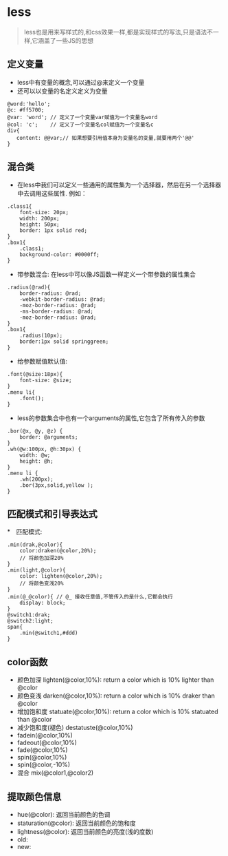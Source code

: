 # less

> less也是用来写样式的,和css效果一样,都是实现样式的写法,只是语法不一样,它涵盖了一些JS的思想

## 定义变量

* less中有变量的概念,可以通过@来定义一个变量
* 还可以以变量的名定义定义为变量

```less
@word:'hello';
@c: #ff5700;
@var: 'word'; // 定义了一个变量var赋值为一个变量名word
@col: 'c';    // 定义了一个变量名col赋值为一个变量名c
div{
   content: @@var;// 如果想要引用值本身为变量名的变量,就要用两个'@@'
}
```

## 混合类

* 在less中我们可以定义一些通用的属性集为一个选择器，然后在另一个选择器中去调用这些属性. 例如：

```less
.class1{
    font-size: 20px;
    width: 200px;
    height: 50px;
    border: 1px solid red;
}
.box1{
    .class1;
    background-color: #0000ff;
}
```

* 带参数混合: 在less中可以像JS函数一样定义一个带参数的属性集合

```less
.radius(@rad){
    border-radius: @rad;
    -webkit-border-radius: @rad;
    -moz-border-radius: @rad;
    -ms-border-radius: @rad;
    -moz-border-radius: @rad;
}
.box1{
    .radius(10px);
    border:1px solid springgreen;
}
```

* 给参数赋值默认值:

```less
.font(@size:18px){
    font-size: @size;
}
.menu li{
    .font();
}
```

* less的参数集合中也有一个arguments的属性,它包含了所有传入的参数
```less
.bor(@x, @y, @z) {
    border: @arguments;
}
.wh(@w:100px, @h:30px) {
    width: @w;
    height: @h;
}
.menu li {
    .wh(200px);
    .bor(3px,solid,yellow );
}
```

## 匹配模式和引导表达式

*　匹配模式:

```less
.min(drak,@color){
    color:draken(@color,20%);
    // 将颜色加深20%
}
.min(light,@color){
    color: lighten(@color,20%);
    // 将颜色变浅20%
}
.min(@_@color){ // @_ 接收任意值,不管传入的是什么,它都会执行
    display: block;
}
@switch1:drak;
@switch2:light;
span{
    .min(@switch1,#ddd)
}
```

## color函数

* 颜色加深 lighten(@color,10%): return a color which is 10% lighter than @color
* 颜色变浅 darken(@color,10%): return a color which is 10% draker than @color
* 增加饱和度 statuate(@color,10%): return a color which is 10% statuated than @color
* 减少饱和度(褪色) destatuste(@color,10%)
* fadein(@color,10%)
* fadeout(@color,10%)
* fade(@color,10%)
* spin(@color,10%)
* spin(@color,-10%)
* 混合 mix(@color1,@color2)

## 提取颜色信息

* hue(@color): 返回当前颜色的色调
* staturation(@color): 返回当前颜色的饱和度
* lightness(@color): 返回当前颜色的亮度(浅的度数)
* old:
* new: 